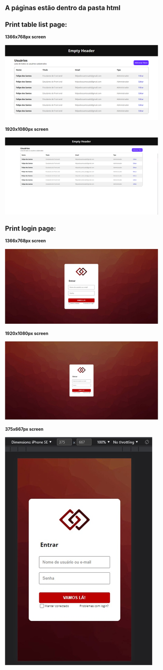 ## A páginas estão dentro da pasta html

## Print table list page:
#### 1366x768px screen
<img src="img/prints/tablelist1366.png"/>

#### 1920x1080px screen
<img src="img/prints/tablelist1920.png"/>

## Print login page:
#### 1366x768px screen
<img src="img/prints/login1366.jpeg"/>

#### 1920x1080px screen
<img src="img/prints/login1920.jpeg"/>

#### 375x667px screen
<img src="img/prints/login375.jpeg"/>
